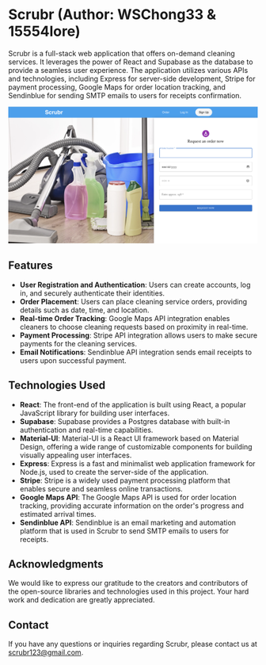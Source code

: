 # Scrubr (Author: WSChong33 & 15554lore)

Scrubr is a full-stack web application that offers on-demand cleaning services. It leverages the power of React and Supabase as the database to provide a seamless user experience. The application utilizes various APIs and technologies, including Express for server-side development, Stripe for payment processing, Google Maps for order location tracking, and Sendinblue for sending SMTP emails to users for receipts confirmation.

![Home Page](HomePage.png)

## Features

- **User Registration and Authentication**: Users can create accounts, log in, and securely authenticate their identities.
- **Order Placement**: Users can place cleaning service orders, providing details such as date, time, and location.
- **Real-time Order Tracking**: Google Maps API integration enables cleaners to choose cleaning requests based on proximity in real-time.
- **Payment Processing**: Stripe API integration allows users to make secure payments for the cleaning services.
- **Email Notifications**: Sendinblue API integration sends email receipts to users upon successful payment.

## Technologies Used

- **React**: The front-end of the application is built using React, a popular JavaScript library for building user interfaces.
- **Supabase**: Supabase provides a Postgres database with built-in authentication and real-time capabilities.
- **Material-UI**: Material-UI is a React UI framework based on Material Design, offering a wide range of customizable components for building visually appealing user interfaces.
- **Express**: Express is a fast and minimalist web application framework for Node.js, used to create the server-side of the application.
- **Stripe**: Stripe is a widely used payment processing platform that enables secure and seamless online transactions.
- **Google Maps API**: The Google Maps API is used for order location tracking, providing accurate information on the order's progress and estimated arrival times.
- **Sendinblue API**: Sendinblue is an email marketing and automation platform that is used in Scrubr to send SMTP emails to users for receipts.

## Acknowledgments

We would like to express our gratitude to the creators and contributors of the open-source libraries and technologies used in this project. Your hard work and dedication are greatly appreciated.

## Contact

If you have any questions or inquiries regarding Scrubr, please contact us at scrubr123@gmail.com.
